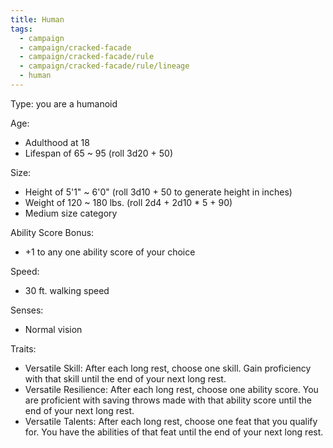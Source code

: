 ```yaml
---
title: Human
tags:
  - campaign
  - campaign/cracked-facade
  - campaign/cracked-facade/rule
  - campaign/cracked-facade/rule/lineage
  - human
---
```


Type: you are a humanoid

Age:

- Adulthood at 18
- Lifespan of 65 ~ 95 (roll 3d20 + 50)

Size:

- Height of 5'1" ~ 6'0" (roll 3d10 + 50 to generate height in inches)
- Weight of 120 ~ 180 lbs. (roll 2d4 + 2d10 * 5 + 90)
- Medium size category

Ability Score Bonus:

- +1 to any one ability score of your choice

Speed:

- 30 ft. walking speed

Senses:

- Normal vision

Traits:

- Versatile Skill: After each long rest, choose one skill. Gain proficiency with that skill until the end of your next long rest.
- Versatile Resilience: After each long rest, choose one ability score. You are proficient with saving throws made with that ability score until the end of your next long rest.
- Versatile Talents: After each long rest, choose one feat that you qualify for. You have the abilities of that feat until the end of your next long rest.
